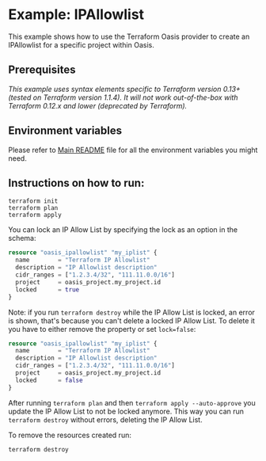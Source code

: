 # Example: IPAllowlist

This example shows how to use the Terraform Oasis provider to create an IPAllowlist for a specific project within Oasis.

## Prerequisites

*This example uses syntax elements specific to Terraform version 0.13+ (tested on Terraform version 1.1.4).
It will not work out-of-the-box with Terraform 0.12.x and lower (deprecated by Terraform).*

## Environment variables
Please refer to [Main README](../../README.md) file for all the environment variables you might need.

## Instructions on how to run:
```
terraform init
terraform plan
terraform apply
```

You can lock an IP Allow List by specifying the lock as an option in the schema:
```terraform
resource "oasis_ipallowlist" "my_iplist" {
  name        = "Terraform IP Allowlist"
  description = "IP Allowlist description"
  cidr_ranges = ["1.2.3.4/32", "111.11.0.0/16"]
  project     = oasis_project.my_project.id
  locked      = true
}
```
Note: if you run `terraform destroy` while the IP Allow List is locked, an error is shown, that's because you can't delete a locked IP Allow List.
To delete it you have to either remove the property or set `lock=false`:
```terraform
resource "oasis_ipallowlist" "my_iplist" {
  name        = "Terraform IP Allowlist"
  description = "IP Allowlist description"
  cidr_ranges = ["1.2.3.4/32", "111.11.0.0/16"]
  project     = oasis_project.my_project.id
  locked      = false
}
```
After running `terraform plan` and then `terraform apply --auto-approve` you update the IP Allow List to not be locked anymore. This way you can run `terraform destroy` without errors, deleting the IP Allow List.

To remove the resources created run:
```
terraform destroy
```